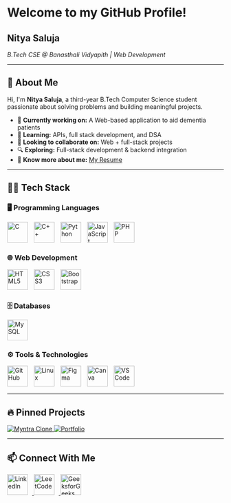 # Welcome to my GitHub Profile!

## Nitya Saluja
*B.Tech CSE @ Banasthali Vidyapith | Web Development*

---

## 🚀 About Me  
Hi, I'm **Nitya Saluja**, a third-year B.Tech Computer Science student passionate about solving problems and building meaningful projects.  

- 🔭 **Currently working on:** A Web-based application to aid dementia patients  
- 🌱 **Learning:** APIs, full stack development, and  DSA  
- 👯 **Looking to collaborate on:** Web + full-stack projects  
- 🔍 **Exploring:** Full-stack development & backend integration  
- 📄 **Know more about me:** [My Resume](https://drive.google.com/file/d/16Si_7AK9jukDDHQ6UeMVJqD3cYXsLW3b/view?usp=sharing)  

---

## 👩‍💻 Tech Stack  

### 🖥️ Programming Languages  
<p>
  <img src="https://skillicons.dev/icons?i=c" title="C" height="48" style="margin-right:10px;"/>
  <img src="https://skillicons.dev/icons?i=cpp" title="C++" height="48" style="margin-right:10px;"/>
  <img src="https://skillicons.dev/icons?i=python" title="Python" height="48" style="margin-right:10px;"/>
  <img src="https://skillicons.dev/icons?i=js" title="JavaScript" height="48" style="margin-right:10px;"/>
  <img src="https://skillicons.dev/icons?i=php" title="PHP" height="48"/>
</p>

### 🌐 Web Development  
<p>
  <img src="https://skillicons.dev/icons?i=html" title="HTML5" height="48" style="margin-right:10px;"/>
  <img src="https://skillicons.dev/icons?i=css" title="CSS3" height="48" style="margin-right:10px;"/>
  <img src="https://skillicons.dev/icons?i=bootstrap" title="Bootstrap" height="48"/>
</p>

### 🗄️ Databases  
<p>
  <img src="https://skillicons.dev/icons?i=mysql" title="MySQL" height="48"/>
</p>

### ⚙️ Tools & Technologies  
<p>
  <img src="https://skillicons.dev/icons?i=github" title="GitHub" height="48" style="margin-right:10px;"/>
  <img src="https://skillicons.dev/icons?i=linux" title="Linux" height="48" style="margin-right:10px;"/>
  <img src="https://skillicons.dev/icons?i=figma" title="Figma" height="48" style="margin-right:10px;"/>
  <img src="https://img.icons8.com/color/48/000000/canva.png" title="Canva" height="48" style="margin-right:10px;"/>
  <img src="https://skillicons.dev/icons?i=vscode" title="VS Code" height="48"/>
</p>

---

## 🔥 Pinned Projects  
<p>
  <a href="https://github.com/tagcraft/Myntra-Clone">
    <img src="https://github-readme-stats.vercel.app/api/pin/?username=tagcraft&repo=Myntra-Clone&theme=dark" alt="Myntra Clone" title="Myntra Clone Project" />
  </a>  
  
  <a href="https://github.com/tagcraft/PortfolioSite">
    <img src="https://github-readme-stats.vercel.app/api/pin/?username=tagcraft&repo=portflio&theme=dark" alt="Portfolio" title="Portfolio Project" />
  </a>  
    
</p>

---

## 📫 Connect With Me  
<p>
  <a href="https://linkedin.com/in/nitya-saluja">
    <img src="https://skillicons.dev/icons?i=linkedin" height="48" title="LinkedIn" style="margin-right:10px;"/>
  </a>
  <a href="https://leetcode.com/nityasaluja20">
    <img src="https://cdn.jsdelivr.net/gh/simple-icons/simple-icons/icons/leetcode.svg" height="48" title="LeetCode" style="margin-right:10px;"/>
  </a>
  <a href="https://auth.geeksforgeeks.org/user/nityasa8muy">
    <img src="https://upload.wikimedia.org/wikipedia/commons/4/43/GeeksforGeeks.svg" height="48" title="GeeksforGeeks"/>
  </a>
</p>
